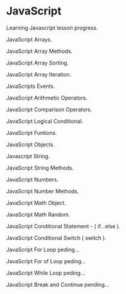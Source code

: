 # JavaScript

Learning Javascript lesson progress.
 
 JavaScript Arrays.
 
 JavaScript Array Methods.
 
 JavaScript Array Sorting.
 
 JavaScript Array Iteration.
 
 JavaScripts Events.

 JavaScript Arithmetic Operators.

 JavaScript Comparison Operators.

 JavaScript Logical Conditional.

 JavaScript Funtions.

 JavaScript Objects.

 Javascript String.
 
 JavaScript String Methods.

 JavaScript Numbers.
 
 JavaScript Number Methods.
 
 JavaScript Math Object.
 
 JavaScript Math Random.
 
 JavaScript Conditional Statement - ( if...else ).
 
 JavaScript Conditional Switch ( switch ).
 
 JavaScript For Loop peding...
 
 JavaScript For of Loop peding...
 
 JavaScript While Loop peding...
 
 JavaScript Break and Continue pending...
